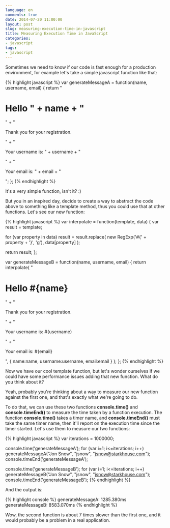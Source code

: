 ```yaml
---
language: en
comments: true
date: 2014-07-20 11:00:00
layout: post
slug: measuring-execution-time-in-javascript
title: Measuring Execution Time in JavaScript
categories:
- javascript
tags:
- javascript
---
```


Sometimes we need to know if our code is fast enough for a production environment, for example let's take a simple javascript function like that:

{% highlight javascript %}
var generateMessageA = function(name, username, email) {
  return "<h1>Hello " + name + "</h1>" +
         "<p>Thank you for your registration.</p>" +
         "<p>Your username is: " + username + "</p>" +
         "<p>Your email is: " + email + "</p>";
};
{% endhighlight %}

It's a very simple function, isn't it? :)

But you in an inspired day, decide to create a way to abstract the code above to something like a template method, thus you could use that at other functions. Let's see our new function:

{% highlight javascript %}
var interpolate = function(template, data) {
  var result = template;

  for (var property in data)
    result = result.replace(
      new RegExp('#{' + property + '}', 'g'),
      data[property]
  );

  return result;
};

var generateMessageB = function(name, username, email) {
  return interpolate(
           "<h1>Hello #{name}</h1>" +
           "<p>Thank you for your registration.</p>" +
       "<p>Your username is: #{username}</p>" +
       "<p>Your email is: #{email}</p>",
       { name:name, username:username, email:email }
     );
};
{% endhighlight %}

Now we have our cool template function, but let's wonder ourselves if we could have some performance issues adding that new function. What do you think about it?

Yeah, probably you're thinking about a way to measure our new function against the first one, and that's exactly what we're going to do. 

To do that, we can use these two functions **console.time()** and **console.timeEnd()** to measure the time taken by a function execution. The function **console.time()** takes a timer name, and **console.timeEnd()** must take the same timer name, then it'll report on the execution time since the timer started. Let's use them to measure our two functions:

{% highlight javascript %}
var iterations = 1000000;

console.time('generateMessageA');
for (var i=1; i<=iterations; i++)
  generateMessageA("Jon Snow", "jsnow", "jsnow@starkhouse.com");
console.timeEnd('generateMessageA');

console.time('generateMessageB');
for (var i=1; i<=iterations; i++)
  generateMessageB("Jon Snow", "jsnow", "jsnow@starkhouse.com");
console.timeEnd('generateMessageB');
{% endhighlight %}

And the output is:

{% highlight console %}
generateMessageA: 1285.380ms
generateMessageB: 8583.070ms
{% endhighlight %}

Wow, the second function is about 7 times slower than the first one, and it would probably be a problem in a real application.
